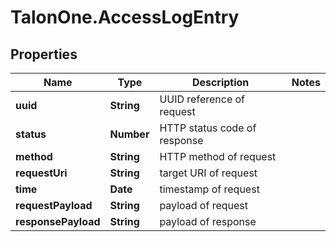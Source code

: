 # TalonOne.AccessLogEntry

## Properties

Name | Type | Description | Notes
------------ | ------------- | ------------- | -------------
**uuid** | **String** | UUID reference of request | 
**status** | **Number** | HTTP status code of response | 
**method** | **String** | HTTP method of request | 
**requestUri** | **String** | target URI of request | 
**time** | **Date** | timestamp of request | 
**requestPayload** | **String** | payload of request | 
**responsePayload** | **String** | payload of response | 


